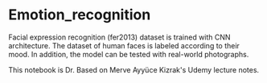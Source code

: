 # Emotion_recognition
Facial expression recognition (fer2013) dataset is trained with CNN architecture. The dataset of human faces is labeled according to their mood. In addition, the model can be tested with real-world photographs.

This notebook is Dr. Based on Merve Ayyüce Kizrak's Udemy lecture notes.

